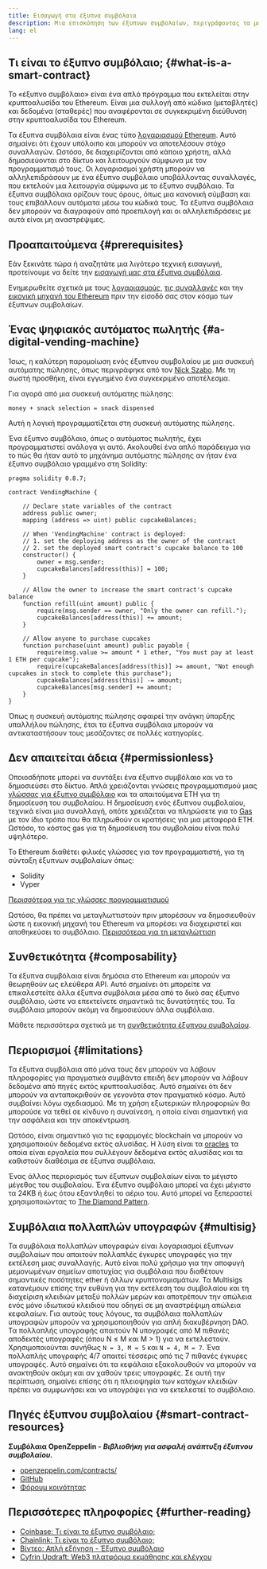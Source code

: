 ```yaml
---
title: Εισαγωγή στα έξυπνα συμβόλαια
description: Μια επισκόπηση των έξυπνων συμβολαίων, περιγράφοντας τα μοναδικά χαρακτηριστικά και τους περιορισμούς τους.
lang: el
---
```


## Τι είναι το έξυπνο συμβόλαιο; {#what-is-a-smart-contract}

Το «έξυπνο συμβόλαιο» είναι ένα απλό πρόγραμμα που εκτελείται στην κρυπτοαλυσίδα του Ethereum. Είναι μια συλλογή από κώδικα (μεταβλητές) και δεδομένα (σταθερές) που αναφέρονται σε συγκεκριμένη διεύθυνση στην κρυπτοαλυσίδα του Ethereum.

Τα έξυπνα συμβόλαια είναι ένας τύπο [λογαριασμού Ethereum](/developers/docs/accounts/). Αυτό σημαίνει ότι έχουν υπόλοιπο και μπορούν να αποτελέσουν στόχο συναλλαγών. Ωστόσο, δε διαχειρίζονται από κάποιο χρήστη, αλλά δημοσιεύονται στο δίκτυο και λειτουργούν σύμφωνα με τον προγραμματισμό τους. Οι λογαριασμοί χρήστη μπορούν να αλληλεπιδράσουν με ένα έξυπνο συμβόλαιο υποβάλλοντας συναλλαγές, που εκτελούν μια λειτουργία σύμφωνα με το έξυπνο συμβόλαιο. Τα έξυπνα συμβόλαια ορίζουν τους όρους, όπως μια κανονική σύμβαση και τους επιβάλλουν αυτόματα μέσω του κώδικά τους. Τα έξυπνα συμβόλαια δεν μπορούν να διαγραφούν από προεπιλογή και οι αλληλεπιδράσεις με αυτά είναι μη αναστρέψιμες.

## Προαπαιτούμενα {#prerequisites}

Εάν ξεκινάτε τώρα ή αναζητάτε μια λιγότερο τεχνική εισαγωγή, προτείνουμε να δείτε την [εισαγωγή μας στα έξυπνα συμβόλαια](/smart-contracts/).

Ενημερωθείτε σχετικά με τους [λογαριασμούς](/developers/docs/accounts/), [τις συναλλαγές](/developers/docs/transactions/) και την [εικονική μηχανή του Ethereum](/developers/docs/evm/) πριν την είσοδό σας στον κόσμο των έξυπνων συμβολαίων.

## Ένας ψηφιακός αυτόματος πωλητής {#a-digital-vending-machine}

Ίσως, η καλύτερη παρομοίωση ενός έξυπνου συμβολαίου με μια συσκευή αυτόματης πώλησης, όπως περιγράφηκε από τον [Nick Szabo](https://unenumerated.blogspot.com/). Με τη σωστή προσθήκη, είναι εγγυημένο ένα συγκεκριμένο αποτέλεσμα.

Για αγορά από μια συσκευή αυτόματης πώλησης:

```
money + snack selection = snack dispensed
```

Αυτή η λογική προγραμματίζεται στη συσκευή αυτόματης πώλησης.

Ένα έξυπνο συμβόλαιο, όπως ο αυτόματος πωλητής, έχει προγραμματιστεί ανάλογα γι αυτό. Ακολουθεί ένα απλό παράδειγμα για το πώς θα ήταν αυτό το μηχάνημα αυτόματης πώλησης αν ήταν ένα έξυπνο συμβόλαιο γραμμένο στη Solidity:

```solidity
pragma solidity 0.8.7;

contract VendingMachine {

    // Declare state variables of the contract
    address public owner;
    mapping (address => uint) public cupcakeBalances;

    // When 'VendingMachine' contract is deployed:
    // 1. set the deploying address as the owner of the contract
    // 2. set the deployed smart contract's cupcake balance to 100
    constructor() {
        owner = msg.sender;
        cupcakeBalances[address(this)] = 100;
    }

    // Allow the owner to increase the smart contract's cupcake balance
    function refill(uint amount) public {
        require(msg.sender == owner, "Only the owner can refill.");
        cupcakeBalances[address(this)] += amount;
    }

    // Allow anyone to purchase cupcakes
    function purchase(uint amount) public payable {
        require(msg.value >= amount * 1 ether, "You must pay at least 1 ETH per cupcake");
        require(cupcakeBalances[address(this)] >= amount, "Not enough cupcakes in stock to complete this purchase");
        cupcakeBalances[address(this)] -= amount;
        cupcakeBalances[msg.sender] += amount;
    }
}
```

Όπως η συσκευή αυτόματης πώλησης αφαιρεί την ανάγκη ύπαρξης υπαλλήλου πώλησης, έτσι τα έξυπνα συμβόλαια μπορούν να αντικαταστήσουν τους μεσάζοντες σε πολλές κατηγορίες.

## Δεν απαιτείται άδεια {#permissionless}

Οποιοσδήποτε μπορεί να συντάξει ένα έξυπνο συμβόλαιο και να το δημοσιεύσει στο δίκτυο. Απλά χρειάζονται γνώσεις προγραμματισμού μιας [γλώσσας για έξυπνο συμβόλαιο](/developers/docs/smart-contracts/languages/) και τα απαιτούμενα ETH για τη δημοσίευση του συμβολαίου. Η δημοσίευση ενός έξυπνου συμβολαίου, τεχνικά είναι μια συναλλαγή, οπότε χρειάζεται να πληρώσετε για το [Gas](/developers/docs/gas/) με τον ίδιο τρόπο που θα πληρωθούν οι κρατήσεις για μια μεταφορά ETH. Ωστόσο, το κόστος gas για τη δημοσίευση του συμβολαίου είναι πολύ υψηλότερο.

Το Ethereum διαθέτει φιλικές γλώσσες για τον προγραμματιστή, για τη σύνταξη έξυπνων συμβολαίων όπως:

- Solidity
- Vyper

[Περισσότερα για τις γλώσσες προγραμματισμού](/developers/docs/smart-contracts/languages/)

Ωστόσο, θα πρέπει να μεταγλωττιστούν πριν μπορέσουν να δημοσιευθούν ώστε η εικονική μηχανή του Ethereum να μπορέσει να διαχειριστεί και αποθηκεύσει το συμβόλαιο. [Περισσότερα για τη μεταγλώττιση](/developers/docs/smart-contracts/compiling/)

## Συνθετικότητα {#composability}

Τα έξυπνα συμβόλαια είναι δημόσια στο Ethereum και μπορούν να θεωρηθούν ως ελεύθερα API. Αυτό σημαίνει ότι μπορείτε να επικαλεστείτε άλλα έξυπνα συμβόλαια μέσα από το δικό σας έξυπνο συμβόλαιο, ώστε να επεκτείνετε σημαντικά τις δυνατότητές του. Τα συμβόλαια μπορούν ακόμη να δημοσιεύουν άλλα συμβόλαια.

Μάθετε περισσότερα σχετικά με τη [συνθετικότητα έξυπνου συμβολαίου](/developers/docs/smart-contracts/composability/).

## Περιορισμοί {#limitations}

Τα έξυπνα συμβόλαια από μόνα τους δεν μπορούν να λάβουν πληροφορίες για πραγματικά συμβάντα επειδή δεν μπορούν να λάβουν δεδομένα από πηγές εκτός κρυπτοαλυσίδας. Αυτό σημαίνει ότι δεν μπορούν να ανταποκριθούν σε γεγονότα στον πραγματικό κόσμο. Αυτό συμβαίνει λόγω σχεδιασμού. Με τη χρήση εξωτερικών πληροφοριών θα μπορούσε να τεθεί σε κίνδυνο η συναίνεση, η οποία είναι σημαντική για την ασφάλεια και την αποκέντρωση.

Ωστόσο, είναι σημαντικό για τις εφαρμογές blockchain να μπορούν να χρησιμοποιούν δεδομένα εκτός αλυσίδας. Η λύση είναι τα [oracles](/developers/docs/oracles/) τα οποία είναι εργαλεία που συλλέγουν δεδομένα εκτός αλυσίδας και τα καθιστούν διαθέσιμα σε έξυπνα συμβόλαια.

Ένας άλλος περιορισμός των έξυπνων συμβολαίων είναι το μέγιστο μέγεθος του συμβολαίου. Ένα έξυπνο συμβόλαιο μπορεί να έχει μέγιστο τα 24KB ή έως ότου εξαντληθεί το αέριο του. Αυτό μπορεί να ξεπεραστεί χρησιμοποιώντας το [The Diamond Pattern](https://eips.ethereum.org/EIPS/eip-2535).

## Συμβόλαια πολλαπλών υπογραφών {#multisig}

Τα συμβόλαια πολλαπλών υπογραφών είναι λογαριασμοί έξυπνων συμβολαίων που απαιτούν πολλαπλές έγκυρες υπογραφές για την εκτέλεση μιας συναλλαγής. Αυτό είναι πολύ χρήσιμο για την αποφυγή μεμονωμένων σημείων αποτυχίας για συμβόλαια που διαθέτουν σημαντικές ποσότητες ether ή άλλων κρυπτονομισμάτων. Τα Multisigs κατανέμουν επίσης την ευθύνη για την εκτέλεση του συμβολαίου και τη διαχείριση κλειδιών μεταξύ πολλών μερών και αποτρέπουν την απώλεια ενός μόνο ιδιωτικού κλειδιού που οδηγεί σε μη αναστρέψιμη απώλεια κεφαλαίων. Για αυτούς τους λόγους, τα συμβόλαια πολλαπλών υπογραφών μπορούν να χρησιμοποιηθούν για απλή διακυβέρνηση DAO. Τα πολλαπλής υπογραφής απαιτούν Ν υπογραφές από Μ πιθανές αποδεκτές υπογραφές (όπου Ν ≤ M και Μ > 1) για να εκτελεστούν. Χρησιμοποιούνται συνήθως `N = 3, M = 5` και `N = 4, M = 7`. Ένα πολλαπλής υπογραφής 4/7 απαιτεί τέσσερις από τις 7 πιθανές έγκυρες υπογραφές. Αυτό σημαίνει ότι τα κεφάλαια εξακολουθούν να μπορούν να ανακτηθούν ακόμη και αν χαθούν τρεις υπογραφές. Σε αυτή την περίπτωση, σημαίνει επίσης ότι η πλειοψηφία των κατόχων κλειδιών πρέπει να συμφωνήσει και να υπογράψει για να εκτελεστεί το συμβόλαιο.

## Πηγές έξυπνου συμβολαίου {#smart-contract-resources}

**Συμβόλαια OpenZeppelin -** **_Βιβλιοθήκη για ασφαλή ανάπτυξη έξυπνου συμβολαίου._**

- [openzeppelin.com/contracts/](https://openzeppelin.com/contracts/)
- [GitHub](https://github.com/OpenZeppelin/openzeppelin-contracts)
- [Φόρουμ κοινότητας](https://forum.openzeppelin.com/c/general/16)

## Περισσότερες πληροφορίες {#further-reading}

- [Coinbase: Τι είναι το έξυπνο συμβόλαιο;](https://www.coinbase.com/learn/crypto-basics/what-is-a-smart-contract)
- [Chainlink: Τι είναι το έξυπνο συμβόλαιο;](https://chain.link/education/smart-contracts)
- [Βίντεο: Απλή εξήγηση - Έξυπνο συμβόλαιο](https://youtu.be/ZE2HxTmxfrI)
- [Cyfrin Updraft: Web3 πλατφόρμα εκμάθησης και ελέγχου](https://updraft.cyfrin.io)
